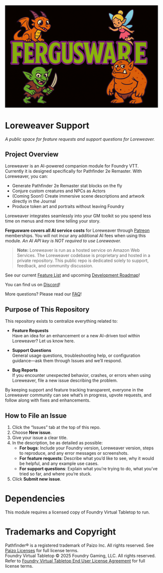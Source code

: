 ![Fergusware Banner](./images/fergusware-banner-3.png)

# Loreweaver Support

_A public space for feature requests and support questions for Loreweaver._

## Project Overview

Loreweaver is an AI-powered companion module for Foundry VTT. Currently it is designed specifically for Pathfinder 2e Remaster. With Loreweaver, you can:

- Generate Pathfinder 2e Remaster stat blocks on the fly  
- Conjure custom creatures and NPCs as Actors  
- (Coming Soon!) Create immersive scene descriptions and artwork directly in the Journal  
- Produce token art and portraits without leaving Foundry  

Loreweaver integrates seamlessly into your GM toolkit so you spend less time on menus and more time telling your story.

**Fergusware covers all AI service costs** for Loreweaver through [Patreon](https://www.patreon.com/c/fergusware/about) memberships. You will not incur any additional AI fees when using this module.  _An AI API key is NOT required to use Loreweaver._  

> **Note:** Loreweaver is run as a hosted service on Amazon Web Services. The Loreweaver codebase is proprietary and hosted in a private repository. This public repo is dedicated solely to support, feedback, and community discussion.

See our current [Feature List](./FEATURES.md) and upcoming [Development Roadmap](./ROADMAP.md)!  

You can find us on [Discord](https://discord.gg/7HqVGQ7vnR)!

More questions? Please read our [FAQ](./FAQ.md)!

## Purpose of This Repository

This repository exists to centralize everything related to:

- **Feature Requests**  
  Have an idea for an enhancement or a new AI-driven tool within Loreweaver? Let us know here.

- **Support Questions**  
  General usage questions, troubleshooting help, or configuration guidance—ask them through Issues and we’ll respond.

- **Bug Reports**  
  If you encounter unexpected behavior, crashes, or errors when using Loreweaver, file a new issue describing the problem.

By keeping support and feature tracking transparent, everyone in the Loreweaver community can see what’s in progress, upvote requests, and follow along with fixes and enhancements.

## How to File an Issue

1. Click the “Issues” tab at the top of this repo.  
2. Choose **New issue**.  
3. Give your issue a clear title.  
4. In the description, be as detailed as possible:
   - **For bugs**: Include your Foundry version, Loreweaver version, steps to reproduce, and any error messages or screenshots.  
   - **For feature requests**: Describe what you’d like to see, why it would be helpful, and any example use cases.  
   - **For support questions**: Explain what you’re trying to do, what you’ve tried so far, and where you’re stuck.  
5. Click **Submit new issue**.

# Dependencies
This module requires a licensed copy of Foundry Virtual Tabletop to run.

# Trademarks and Copyright  
Pathfinder® is a registered trademark of Paizo Inc. All rights reserved. See [Paizo Licenses](https://paizo.com/licenses) for full license terms.   
Foundry Virtual Tabletop © 2025 Foundry Gaming, LLC. All rights reserved. Refer to [Foundry Virtual Tabletop End User License Agreement](https://foundryvtt.com/article/license/) for full license terms.  

